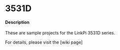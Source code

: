 # 3531D

#### Description
These are sample projects for the LinkPi 3531D series.

For details, please visit the [wiki page]